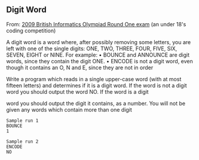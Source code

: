 Digit Word
----------

From: [2009 British Informatics Olympiad Round One exam](https://www.olympiad.org.uk/papers/2009/bio/round_one.html) (an under 18's coding competition)

A digit word is a word where, after possibly removing some letters, you are left with one of the single digits: 
ONE, TWO, THREE, FOUR, FIVE, SIX, SEVEN, EIGHT or NINE.
For example:
• BOUNCE and ANNOUNCE are digit words, since they contain the digit ONE.
• ENCODE is not a digit word, even though it contains an O, N and E, since they are not in order

Write a program which reads in a single upper-case word (with at most fifteen letters) 
and determines if it is a digit word. 
If the word is not a digit word you should output the word NO. If the word is a digit 

word you should output the digit it contains, as a number.
You will not be given any words which contain more than one digit

```
Sample run 1
BOUNCE
1
```
```
Sample run 2
ENCODE
NO
```
